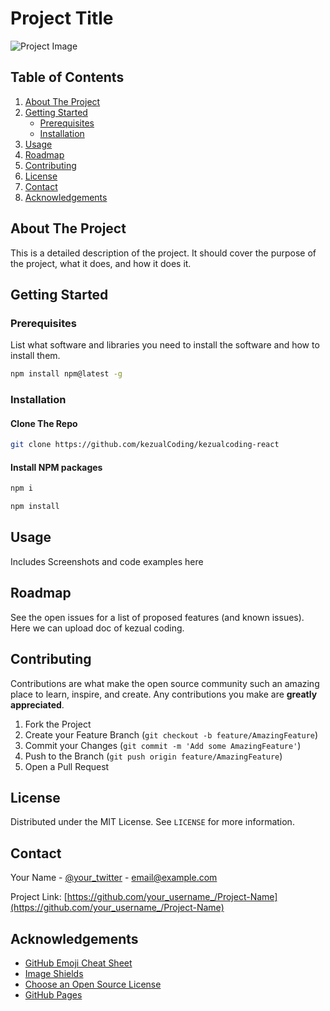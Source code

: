 # Project Title

![Project Image](link-to-project-image)

## Table of Contents

1. [About The Project](#about-the-project)
2. [Getting Started](#getting-started)
    - [Prerequisites](#prerequisites)
    - [Installation](#installation)
3. [Usage](#usage)
4. [Roadmap](#roadmap)
5. [Contributing](#contributing)
6. [License](#license)
7. [Contact](#contact)
8. [Acknowledgements](#acknowledgements)

## About The Project

This is a detailed description of the project. It should cover the purpose of the project, what it does, and how it does it.

## Getting Started

### Prerequisites

List what software and libraries you need to install the software and how to install them.

```bash
npm install npm@latest -g

```
### Installation 

#### Clone The Repo

```bash 
git clone https://github.com/kezualCoding/kezualcoding-react
```

#### Install NPM packages
```bash
npm i
```
```bash
npm install
```

## Usage 
Includes Screenshots and code examples here 

## Roadmap
See the open issues for a list of proposed features (and known issues).
Here we can upload doc of kezual coding.

## Contributing 

Contributions are what make the open source community such an amazing place to learn, inspire, and create. Any contributions you make are **greatly appreciated**.

1. Fork the Project
2. Create your Feature Branch (`git checkout -b feature/AmazingFeature`)
3. Commit your Changes (`git commit -m 'Add some AmazingFeature'`)
4. Push to the Branch (`git push origin feature/AmazingFeature`)
5. Open a Pull Request

## License

Distributed under the MIT License. See `LICENSE` for more information.

## Contact

Your Name - [@your_twitter](https://twitter.com/your_twitter) - email@example.com

Project Link: [https://github.com/your_username_/Project-Name](https://github.com/your_username_/Project-Name)

## Acknowledgements

* [GitHub Emoji Cheat Sheet](https://www.webpagefx.com/tools/emoji-cheat-sheet)
* [Image Shields](https://shields.io)
* [Choose an Open Source License](https://choosealicense.com)
* [GitHub Pages](https://pages.github.com)


